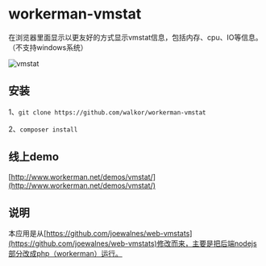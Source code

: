 # workerman-vmstat
在浏览器里面显示以更友好的方式显示vmstat信息，包括内存、cpu、IO等信息。（不支持windows系统）  

![vmstat](https://github.com/walkor/workerman-vmstat/blob/master/Web/img/vmstat.png?raw=true)

## 安装

1、```git clone https://github.com/walkor/workerman-vmstat```

2、``` composer install ```

## 线上demo
[http://www.workerman.net/demos/vmstat/](http://www.workerman.net/demos/vmstat/)

## 说明
本应用是从[https://github.com/joewalnes/web-vmstats](https://github.com/joewalnes/web-vmstats)修改而来，主要是把后端nodejs部分改成php（workerman）运行。

